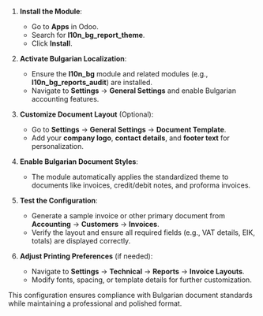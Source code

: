 1. **Install the Module**:
    - Go to **Apps** in Odoo.
    - Search for **l10n_bg_report_theme**.
    - Click **Install**.

2. **Activate Bulgarian Localization**:
    - Ensure the **l10n_bg** module and related modules (e.g., **l10n_bg_reports_audit**) are installed.
    - Navigate to **Settings** → **General Settings** and enable Bulgarian accounting features.

3. **Customize Document Layout** (Optional):
    - Go to **Settings** → **General Settings** → **Document Template**.
    - Add your **company logo**, **contact details**, and **footer text** for personalization.

4. **Enable Bulgarian Document Styles**:
    - The module automatically applies the standardized theme to documents like invoices, credit/debit notes, and proforma invoices.

5. **Test the Configuration**:
    - Generate a sample invoice or other primary document from **Accounting** → **Customers** → **Invoices**.
    - Verify the layout and ensure all required fields (e.g., VAT details, EIK, totals) are displayed correctly.

6. **Adjust Printing Preferences** (if needed):
    - Navigate to **Settings** → **Technical** → **Reports** → **Invoice Layouts**.
    - Modify fonts, spacing, or template details for further customization.

This configuration ensures compliance with Bulgarian document standards while maintaining a professional and polished format.
